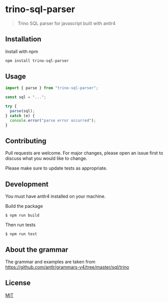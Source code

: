 # trino-sql-parser

> Trino SQL parser for javascript built with antlr4

## Installation

Install with npm

```bash
npm install trino-sql-parser
```

## Usage

```javascript
import { parse } from "trino-sql-parser";

const sql = "...";

try {
  parse(sql);
} catch (e) {
  console.error("parse error occurred");
}
```

## Contributing

Pull requests are welcome. For major changes, please open an issue first to
discuss what you would like to change.

Please make sure to update tests as appropriate.

## Development

You must have antlr4 installed on your machine.

Build the package

```
$ npm run build
```

Then run tests

```
$ npm run test
```

## About the grammar

The grammar and examples are taken from https://github.com/antlr/grammars-v4/tree/master/sql/trino

## License

[MIT](https://choosealicense.com/licenses/mit/)
